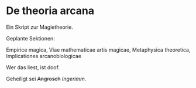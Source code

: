 # De theoria arcana
Ein Skript zur Magietheorie.

Geplante Sektionen:

Empirice magica, Viae mathematicae artis magicae, Metaphysica theoretica, Implicationes arcanobiologicae

Wer das liest, ist doof.

Geheiligt sei ~~Angrosch~~ *Ingerimm*.
